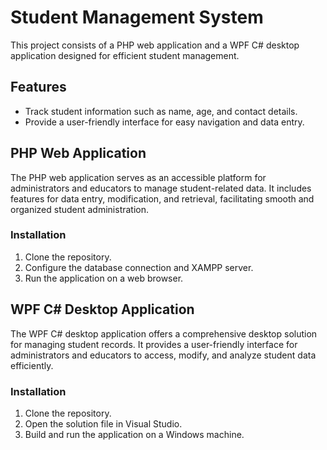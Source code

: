 # Student Management System

This project consists of a PHP web application and a WPF C# desktop application designed for efficient student management.

## Features

- Track student information such as name, age, and contact details.
- Provide a user-friendly interface for easy navigation and data entry.

## PHP Web Application

The PHP web application serves as an accessible platform for administrators and educators to manage student-related data. It includes features for data entry, modification, and retrieval, facilitating smooth and organized student administration.

### Installation

1. Clone the repository.
2. Configure the database connection and XAMPP server.
3. Run the application on a web browser.

## WPF C# Desktop Application

The WPF C# desktop application offers a comprehensive desktop solution for managing student records. It provides a user-friendly interface for administrators and educators to access, modify, and analyze student data efficiently.

### Installation

1. Clone the repository.
2. Open the solution file in Visual Studio.
3. Build and run the application on a Windows machine.

